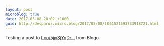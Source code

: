 ```yaml
---
layout: post
microblog: true
date: 2017-05-08 20:02 +1000
guid: http://desparoz.micro.blog/2017/05/08/t861521593733918721.html
---
```

Testing a post to [t.co/5jpSjYqDr...](https://t.co/5jpSjYqDrH) from Blogo.
